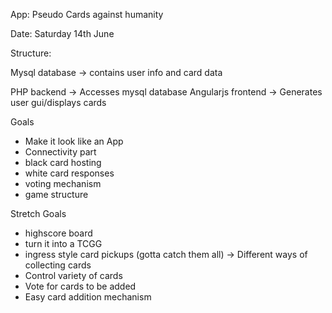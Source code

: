 App: Pseudo Cards against humanity

Date: Saturday 14th June


Structure:

Mysql database
	-> contains user info and card data

PHP backend
	-> Accesses mysql database
Angularjs frontend
	-> Generates user gui/displays cards

Goals

* Make it look like an App
* Connectivity part
* black card hosting
* white card responses
* voting mechanism
* game structure

Stretch Goals
* highscore board
* turn it into a TCGG
* ingress style card pickups (gotta catch them all)
	-> Different ways of collecting cards
* Control variety of cards
* Vote for cards to be added
* Easy card addition mechanism

